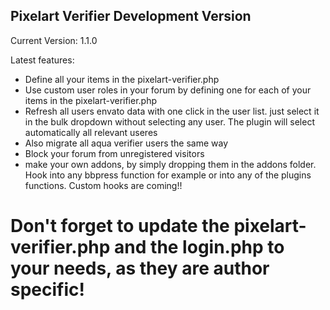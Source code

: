 ## Pixelart Verifier Development Version

Current Version: 1.1.0

Latest features:
- Define all your items in the pixelart-verifier.php
- Use custom user roles in your forum by defining one for each of your items in the pixelart-verifier.php
- Refresh all users envato data with one click in the user list. just select it in the bulk dropdown without selecting any user. The plugin will select automatically all relevant useres
- Also migrate all aqua verifier users the same way
- Block your forum from unregistered visitors
- make your own addons, by simply dropping them in the addons folder. Hook into any bbpress function for example or into any of the plugins functions. Custom hooks are coming!!



# Don't forget to update the pixelart-verifier.php and the login.php to your needs, as they are author specific!
